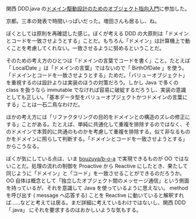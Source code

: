 関西 DDD.java の[ドメイン駆動設計のためのオブジェクト指向入門](http://kansaiddd.connpass.com/event/25315/)に参加した。

京都。三本の発表で時間いっぱいだった。増田さんも居るし、ね。

ぼくとしては原則を再確認した感じ。ぼくが考える DDD の大原則は「ドメインとコードを一致させようとする」ことだ。もちろん「ドメイン」は計算機上で動くことを考慮してくれない。一致させるように努めるということだ。

そのための考え方のひとつは「ドメインの言葉でコードを書く」こと。たとえば「 LocalDate 」は「ドメインの言葉」ではないので「 BirthOfDate 」を使う。「ドメインとコードを一致させようとする」ためだ。「バリューオブジェクト」を重視するのは設計よりは実装のほうの対策だろう。しかし Java で多くの class を扱うなら immutable でなければ容易に破綻するだろうし、実装の意識としても正しい。「基本データ型をバリューオブジェクトかつドメインの言葉にする」ことは一石二鳥なわけだ。

ほかの考え方には「リファクタリングの目的をドメインとの構造のズレの修正にする」ことがある。たとえば、単純に共通化して重複を排除するのではなく、そのドメインで本質的に共通のものかを考慮して重複を排除する。似て非なるものかをドメインに照らして判断する。「ドメインとコードを一致させようとする」からこうなる。

ぼくが気にしている点は、いま [bouzuya/b-o-a][] で実現できるものが OO ではないことだ。処理の流れの制御を Proactive から Reactive にしたとき、果たして同じように「ドメイン」と「コード」を一致させることができるのだろうか。OO 自体は概念として「独立したオブジェクト間のメッセージ通信」という側面を持っているが、それを意識して Java を使っているように思えない。 method を呼び出す ( message へ応答する) ことを Reactive に動いていると解釈すれば……などと考えては居る。まだ詳細に考えているわけではないし、関西 DDD「.java」 にそれを要求するのはおかしいような気もする。

[bouzuya/b-o-a]: https://github.com/bouzuya/b-o-a
